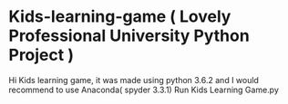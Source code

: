 # Kids-learning-game ( Lovely Professional University Python Project )
Hi
Kids learning game, it was made using python 3.6.2 and I would recommend to use Anaconda( spyder 3.3.1)
Run Kids Learning Game.py
